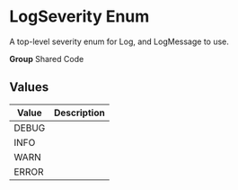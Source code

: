 # LogSeverity Enum

A top-level severity enum for Log, and LogMessage to use.

**Group** Shared Code

## Values
| Value | Description |
|-------|-------------|
| DEBUG |  |
| INFO |  |
| WARN |  |
| ERROR |  |